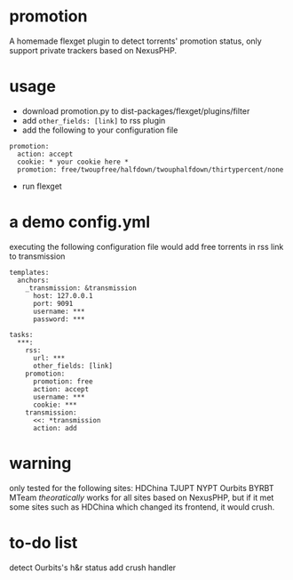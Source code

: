 # promotion
A homemade flexget plugin to detect torrents' promotion status, only support private trackers based on NexusPHP.
# usage
- download promotion.py to dist-packages/flexget/plugins/filter
- add `other_fields: [link]` to rss plugin
- add the following to your configuration file
```
promotion: 
  action: accept
  cookie: * your cookie here *
  promotion: free/twoupfree/halfdown/twouphalfdown/thirtypercent/none
```
- run flexget
# a demo config.yml
executing the following configuration file would add free torrents in rss link to transmission
```
templates:
  anchors:
    _transmission: &transmission
      host: 127.0.0.1
      port: 9091
      username: ***
      password: ***

tasks:
  ***: 
    rss: 
      url: ***
      other_fields: [link]
    promotion: 
      promotion: free
      action: accept
      username: ***
      cookie: ***
    transmission:
      <<: *transmission
      action: add 
```
# warning
only tested for the following sites: HDChina TJUPT NYPT Ourbits BYRBT MTeam
*theoratically* works for all sites based on NexusPHP, but if it met some sites such as HDChina which changed its frontend, it would crush. 
# to-do list
detect Ourbits's h&r status
add crush handler
